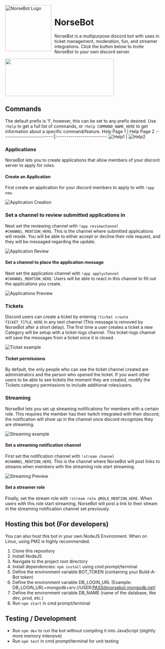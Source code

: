 <img width="150" height="150" align="left" style="float: left; margin: 0 10px 0 0;" alt="NorseBot Logo" src="https://user-images.githubusercontent.com/56088145/88754914-e9889f80-d12d-11ea-91e8-927f65f4795c.png">

# NorseBot

NorseBot is a multipurpose discord bot with uses in ticket management, moderation, fun, and streamer integrations. Click the button below to invite NorseBot to your own discord server.

[<img width="353" height="122" src="https://user-images.githubusercontent.com/56088145/88756059-84827900-d130-11ea-868b-da3cc805a16e.png">](https://discord.com/api/oauth2/authorize?client_id=667552258476736512&permissions=8&scope=bot)

## Commands
The default prefix is '**!**', however, this can be set to any prefix desired. Use `!help` to get a full list of commands, or `!help COMMAND_NAME_HERE` to get information about a specific command/feature.
Help Page 1                |  Help Page 2
:-------------------------:|:-------------------------:
![Help1](https://i.imgur.com/0Lq7Qbz.png)  |  ![Help2](https://i.imgur.com/XgTSjuh.png)

### Applications
NorseBot lets you to create applications that allow members of your discord server to apply for roles.  

#### Create an Application

First create an application for your discord members to apply to with `!app new`.  

![Application Creation](https://i.imgur.com/1T7kOPx.png)

### Set a channel to review submitted applications in

Next set the reviewing channel with `!app reviewchannel #CHANNEL_MENTION_HERE`. This is the channel where submitted applications will reside. You will be able to either accept or decline their role request, and they will be messaged regarding the update.

![Application Review](https://i.imgur.com/yCVk7ET.png)

#### Set a channel to place the application message

Next set the application channel with `!app applychannel #CHANNEL_MENTION_HERE`. Users will be able to react in this channel to fill out the applications you create.

![Applications Preview](https://i.imgur.com/pzdXx7J.png)  

### Tickets

Discord users can create a ticket by entering `!ticket create TICKET_TITLE_HERE` in any text channel (This message is removed by NorseBot after a short delay). The first time a user creates a ticket a new Category will be setup with a ticket-logs channel. This ticket-logs channel will save the messages from a ticket once it is closed. 

![Ticket example](https://i.imgur.com/nJONhLx.png)

#### Ticket permissions

By default, the only people who can see the ticket channel created are administrators and the person who opened the ticket. If you want other users to be able to see tickets the moment they are created, modify the Tickets category permissions to include additional roles/users.

### Streaming
NorseBot lets you set up streaming notifications for members with a certain role. This requires the member has their twitch integrated with their discord; the notification will show up in the channel once discord recognizes they are streaming. 

![Streaming example](https://i.imgur.com/u0Ad00t.png)

#### Set a streaming notification channel
First set the notification channel with `!stream channel #CHANNEL_MENTION_HERE`. This is the channel where NorseBot will post links to streams when members with the streaming role start streaming.

![Streaming Preview](https://i.imgur.com/ufSdkUx.png)

#### Set a streamer role
Finally, set the stream role with `!stream role @ROLE_MENTION_HERE`. When users with this role start streaming, NorseBot will post a link to their stream in the streaming notification channel set previously. 

## Hosting this bot (For developers)
You can also host this bot in your own NodeJS Environment. When on Linux, using PM2 is highly recommended.

1. Clone this repository
2. Install NodeJS
3. Navigate to the project root directory
4. Install dependencies: `npm install` using cmd prompt/terminal
5. Define the environment variable BOT_TOKEN (containing your Build-A-Bot token)
6. Define the environment variable DB_LOGIN_URL (Example: DB_LOGIN_URL=mongodb+srv://USER:PASS@norsebot.mongodb.net)
7. Define the environment variable DB_NAME (name of the database, like dev, prod, etc.)
8. Run `npm start` in cmd prompt/terminal 

## Testing / Development

* Run `npm dev` to run the bot without compiling it into JavaScript (slightly more memory intensive)
* Run `npm test` in cmd prompt/terminal for unit testing
